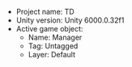 <!-- UNITY CODE ASSIST INSTRUCTIONS START -->
- Project name: TD
- Unity version: Unity 6000.0.32f1
- Active game object:
  - Name: Manager
  - Tag: Untagged
  - Layer: Default
<!-- UNITY CODE ASSIST INSTRUCTIONS END -->